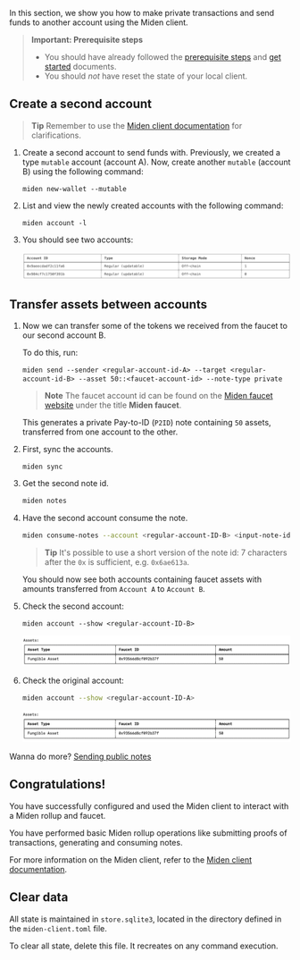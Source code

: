 In this section, we show you how to make private transactions and send funds to another account using the Miden client.

> **Important: Prerequisite steps**
> - You should have already followed the [prerequisite steps](prerequisites.md) and [get started](create-account-use-faucet.md) documents.
> - You should *not* have reset the state of your local client.

## Create a second account

> **Tip**
> Remember to use the [Miden client documentation](https://0xMiden.github.io/miden-docs/miden-client/cli-reference.html) for clarifications.

1. Create a second account to send funds with. Previously, we created a type `mutable` account (account A). Now, create another `mutable` (account B) using the following command:

      ```shell
      miden new-wallet --mutable
      ```

2. List and view the newly created accounts with the following command:

      ```shell
      miden account -l
      ```

3. You should see two accounts:

      ![Result of listing miden accounts](../img/get-started/two-accounts.png)

## Transfer assets between accounts

1. Now we can transfer some of the tokens we received from the faucet to our second account B. 

    To do this, run:

    ```shell
    miden send --sender <regular-account-id-A> --target <regular-account-id-B> --asset 50::<faucet-account-id> --note-type private
    ```

    > **Note**
    > The faucet account id can be found on the [Miden faucet website](https://testnet.miden.io/) under the title **Miden faucet**.

    This generates a private Pay-to-ID (`P2ID`) note containing `50` assets, transferred from one account to the other.

2. First, sync the accounts.

    ```shell
    miden sync
    ```

3. Get the second note id.

    ```sh
    miden notes
    ```

4. Have the second account consume the note.

    ```sh
    miden consume-notes --account <regular-account-ID-B> <input-note-id>
    ```

    > **Tip**
    > It's possible to use a short version of the note id: 7 characters after the `0x` is sufficient, e.g. `0x6ae613a`.

    You should now see both accounts containing faucet assets with amounts transferred from `Account A` to `Account B`.

5. Check the second account:

    ```shell
    miden account --show <regular-account-ID-B>
    ```

    ![Result of listing miden accounts](../img/get-started/account-b.png)

6. Check the original account:

    ```sh
    miden account --show <regular-account-ID-A>
    ```

    ![Result of listing miden accounts](../img/get-started/account-a.png)

Wanna do more? [Sending public notes](p2p-public.md)

## Congratulations!

You have successfully configured and used the Miden client to interact with a Miden rollup and faucet. 

You have performed basic Miden rollup operations like submitting proofs of transactions, generating and consuming notes.

For more information on the Miden client, refer to the [Miden client documentation](https://0xMiden.github.io/miden-docs/miden-client/index.html).

## Clear data

All state is maintained in `store.sqlite3`, located in the directory defined in the `miden-client.toml` file. 

To clear all state, delete this file. It recreates on any command execution.
